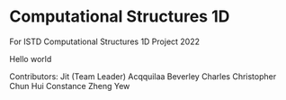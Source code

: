 # Computational Structures 1D
For ISTD Computational Structures 1D Project 2022

Hello world

Contributors:
  Jit (Team Leader) </n>
  Acqquilaa </n>
  Beverley </n>
  Charles </n>
  Christopher </n>
  Chun Hui </n>
  Constance </n>
  Zheng Yew </n>

